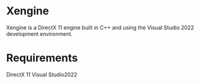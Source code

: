 # Xengine
Xengine is a DirectX 11 engine built in C++ and using the Visual Studio 2022 development environment.
# Requirements
DirectX 11
Visual Studio2022
